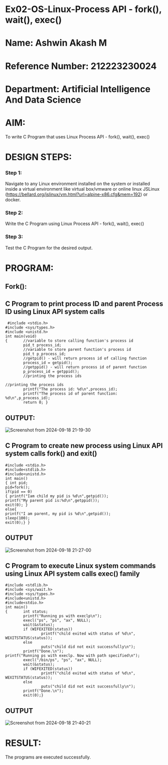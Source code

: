 # Ex02-OS-Linux-Process API - fork(), wait(), exec()
# Name: Ashwin Akash M
# Reference Number: 212223230024
# Department: Artificial Intelligence And Data Science
# AIM:
To write C Program that uses Linux Process API - fork(), wait(), exec()

# DESIGN STEPS:

### Step 1:

Navigate to any Linux environment installed on the system or installed inside a virtual environment like virtual box/vmware or online linux JSLinux (https://bellard.org/jslinux/vm.html?url=alpine-x86.cfg&mem=192) or docker.

### Step 2:
Write the C Program using Linux Process API - fork(), wait(), exec()

### Step 3:
Test the C Program for the desired output. 

# PROGRAM:
## Fork():
## C Program to print process ID and parent Process ID using Linux API system calls
```
 #include <stdio.h>
#include <sys/types.h>
#include <unistd.h>
int main(void)
{       //variable to store calling function's process id
        pid_t process_id;
        //variable to store parent function's process id
        pid_t p_process_id;
        //getpid() - will return process id of calling function
        process_id = getpid();
        //getppid() - will return process id of parent function
        p_process_id = getppid();
        //printing the process ids

//printing the process ids
        printf("The process id: %d\n",process_id);
        printf("The process id of parent function: %d\n",p_process_id);
        return 0; }

```
## OUTPUT:
![Screenshot from 2024-09-18 21-19-30](https://github.com/user-attachments/assets/90c52c29-f2aa-4ace-8e9c-021c45ce0737)



## C Program to create new process using Linux API system calls fork() and exit()

```
#include <stdio.h>
#include<stdlib.h>
#include<unistd.h>
int main()
{ int pid; 
pid=fork(); 
if(pid == 0) 
{ printf("Iam child my pid is %d\n",getpid()); 
printf("My parent pid is:%d\n",getppid()); 
exit(0); } 
else{ 
printf("I am parent, my pid is %d\n",getpid()); 
sleep(100); 
exit(0);} }

```

## OUTPUT
![Screenshot from 2024-09-18 21-27-00](https://github.com/user-attachments/assets/b712aeef-6b41-472b-aa40-97d3c2f3f2e6)








## C Program to execute Linux system commands using Linux API system calls exec() family

```
#include <stdlib.h>
#include <sys/wait.h>
#include <sys/types.h>
#include<unistd.h>
#include<stdio.h>
int main()
{       int status;
        printf("Running ps with execlp\n");
        execl("ps", "ps", "ax", NULL);
        wait(&status);
        if (WIFEXITED(status))
                printf("child exited with status of %d\n", WEXITSTATUS(status));
        else
                puts("child did not exit successfully\n");
        printf("Done.\n");
printf("Running ps with execlp. Now with path specified\n");
        execl("/bin/ps", "ps", "ax", NULL);
        wait(&status);
        if (WIFEXITED(status))
                printf("child exited with status of %d\n", WEXITSTATUS(status));
        else
                puts("child did not exit successfully\n");
        printf("Done.\n");
        exit(0);}

```


## OUTPUT
![Screenshot from 2024-09-18 21-40-21](https://github.com/user-attachments/assets/d68c138c-b36d-4845-9695-d2b1e2ed4f93)






# RESULT:
The programs are executed successfully.

